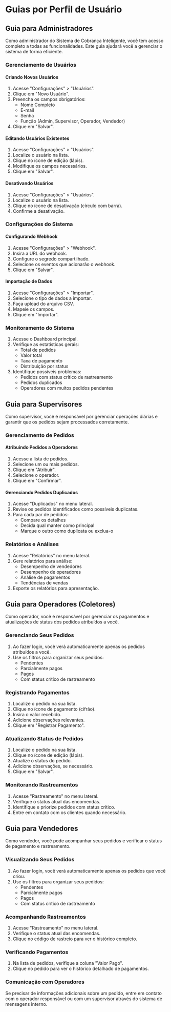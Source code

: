 # Guias por Perfil de Usuário

## Guia para Administradores

Como administrador do Sistema de Cobrança Inteligente, você tem acesso completo a todas as funcionalidades. Este guia ajudará você a gerenciar o sistema de forma eficiente.

### Gerenciamento de Usuários

#### Criando Novos Usuários

1. Acesse "Configurações" > "Usuários".
2. Clique em "Novo Usuário".
3. Preencha os campos obrigatórios:
   - Nome Completo
   - E-mail
   - Senha
   - Função (Admin, Supervisor, Operador, Vendedor)
4. Clique em "Salvar".

#### Editando Usuários Existentes

1. Acesse "Configurações" > "Usuários".
2. Localize o usuário na lista.
3. Clique no ícone de edição (lápis).
4. Modifique os campos necessários.
5. Clique em "Salvar".

#### Desativando Usuários

1. Acesse "Configurações" > "Usuários".
2. Localize o usuário na lista.
3. Clique no ícone de desativação (círculo com barra).
4. Confirme a desativação.

### Configurações do Sistema

#### Configurando Webhook

1. Acesse "Configurações" > "Webhook".
2. Insira a URL do webhook.
3. Configure o segredo compartilhado.
4. Selecione os eventos que acionarão o webhook.
5. Clique em "Salvar".

#### Importação de Dados

1. Acesse "Configurações" > "Importar".
2. Selecione o tipo de dados a importar.
3. Faça upload do arquivo CSV.
4. Mapeie os campos.
5. Clique em "Importar".

### Monitoramento do Sistema

1. Acesse o Dashboard principal.
2. Verifique as estatísticas gerais:
   - Total de pedidos
   - Valor total
   - Taxa de pagamento
   - Distribuição por status
3. Identifique possíveis problemas:
   - Pedidos com status crítico de rastreamento
   - Pedidos duplicados
   - Operadores com muitos pedidos pendentes

## Guia para Supervisores

Como supervisor, você é responsável por gerenciar operações diárias e garantir que os pedidos sejam processados corretamente.

### Gerenciamento de Pedidos

#### Atribuindo Pedidos a Operadores

1. Acesse a lista de pedidos.
2. Selecione um ou mais pedidos.
3. Clique em "Atribuir".
4. Selecione o operador.
5. Clique em "Confirmar".

#### Gerenciando Pedidos Duplicados

1. Acesse "Duplicados" no menu lateral.
2. Revise os pedidos identificados como possíveis duplicatas.
3. Para cada par de pedidos:
   - Compare os detalhes
   - Decida qual manter como principal
   - Marque o outro como duplicata ou exclua-o

### Relatórios e Análises

1. Acesse "Relatórios" no menu lateral.
2. Gere relatórios para análise:
   - Desempenho de vendedores
   - Desempenho de operadores
   - Análise de pagamentos
   - Tendências de vendas
3. Exporte os relatórios para apresentação.

## Guia para Operadores (Coletores)

Como operador, você é responsável por gerenciar os pagamentos e atualizações de status dos pedidos atribuídos a você.

### Gerenciando Seus Pedidos

1. Ao fazer login, você verá automaticamente apenas os pedidos atribuídos a você.
2. Use os filtros para organizar seus pedidos:
   - Pendentes
   - Parcialmente pagos
   - Pagos
   - Com status crítico de rastreamento

### Registrando Pagamentos

1. Localize o pedido na sua lista.
2. Clique no ícone de pagamento (cifrão).
3. Insira o valor recebido.
4. Adicione observações relevantes.
5. Clique em "Registrar Pagamento".

### Atualizando Status de Pedidos

1. Localize o pedido na sua lista.
2. Clique no ícone de edição (lápis).
3. Atualize o status do pedido.
4. Adicione observações, se necessário.
5. Clique em "Salvar".

### Monitorando Rastreamentos

1. Acesse "Rastreamento" no menu lateral.
2. Verifique o status atual das encomendas.
3. Identifique e priorize pedidos com status crítico.
4. Entre em contato com os clientes quando necessário.

## Guia para Vendedores

Como vendedor, você pode acompanhar seus pedidos e verificar o status de pagamento e rastreamento.

### Visualizando Seus Pedidos

1. Ao fazer login, você verá automaticamente apenas os pedidos que você criou.
2. Use os filtros para organizar seus pedidos:
   - Pendentes
   - Parcialmente pagos
   - Pagos
   - Com status crítico de rastreamento

### Acompanhando Rastreamentos

1. Acesse "Rastreamento" no menu lateral.
2. Verifique o status atual das encomendas.
3. Clique no código de rastreio para ver o histórico completo.

### Verificando Pagamentos

1. Na lista de pedidos, verifique a coluna "Valor Pago".
2. Clique no pedido para ver o histórico detalhado de pagamentos.

### Comunicação com Operadores

Se precisar de informações adicionais sobre um pedido, entre em contato com o operador responsável ou com um supervisor através do sistema de mensagens interno.

